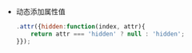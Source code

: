 + 动态添加属性值

  ```javascript
  .attr({hidden:function(index, attr){
      return attr === 'hidden' ? null : 'hidden';
  }});
  ```

  